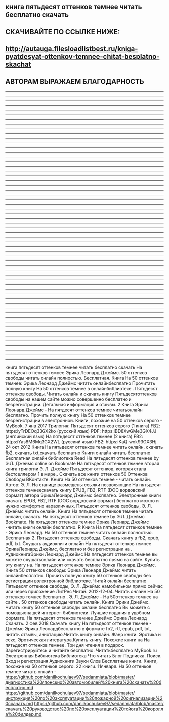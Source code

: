 книга пятьдесят оттенков темнее читать бесплатно скачать
--------------------------------------------------
СКАЧИВАЙТЕ ПО ССЫЛКЕ НИЖЕ:
--------------------------------------------------
http://autauga.filesloadlistbest.ru/kniga-pyatdesyat-ottenkov-temnee-chitat-besplatno-skachat
--------------------------------------------------
АВТОРАМ ВЫРАЖАЕМ БЛАГОДАРНОСТЬ
--------------------------------------------------
--------------------------------------------------
--------------------------------------------------
--------------------------------------------------
--------------------------------------------------
--------------------------------------------------
--------------------------------------------------
--------------------------------------------------
--------------------------------------------------
--------------------------------------------------
--------------------------------------------------
--------------------------------------------------
--------------------------------------------------
--------------------------------------------------
--------------------------------------------------
--------------------------------------------------
--------------------------------------------------
--------------------------------------------------
--------------------------------------------------
--------------------------------------------------
--------------------------------------------------
--------------------------------------------------
--------------------------------------------------
--------------------------------------------------
--------------------------------------------------
--------------------------------------------------
--------------------------------------------------
--------------------------------------------------
--------------------------------------------------
--------------------------------------------------
--------------------------------------------------
--------------------------------------------------
--------------------------------------------------
--------------------------------------------------
--------------------------------------------------
--------------------------------------------------
--------------------------------------------------
--------------------------------------------------
--------------------------------------------------
--------------------------------------------------
--------------------------------------------------
--------------------------------------------------
--------------------------------------------------
--------------------------------------------------
--------------------------------------------------
--------------------------------------------------
--------------------------------------------------
--------------------------------------------------
--------------------------------------------------
--------------------------------------------------
--------------------------------------------------
--------------------------------------------------
--------------------------------------------------
--------------------------------------------------
--------------------------------------------------
--------------------------------------------------
--------------------------------------------------
--------------------------------------------------
--------------------------------------------------
книга пятьдесят оттенков темнее читать бесплатно скачать На пятьдесят оттенков темнее Эрика Леонард Джеймс. 50 оттенков свободы читать онлайн полностью. Бесплатная. Книга На 50 оттенков темнее: Эрика Леонард Джеймс читать онлайнбесплатно  Прочитать полную книгу На 50 оттенков темнее в онлайнбиблиотеке  . Пятьдесят оттенков свободы. Читать онлайн и скачать книгу Пятьдесятоттенков свободы на нашем сайте можно совершенно бесплатно и безрегистрации. Детальная информация и отзывы. 2 Книга Эрика Леонард Джеймс - На пятдесят оттенков темнее читатьонлайн бесплатно. Прочить полную книгу На 50 оттенков темнее безрегистрации в электронной. Книги, похожие на 50 оттенков серого - MyBook. 7 янв 2017  Трилогия:  Пятьдесят оттенков серого (1 книга) FB2: https:iyTrDEOq33GX2ko (русский язык) PDF: https:iBD8XwGMe3GX4JJ (английский язык)  На пятьдесят оттенков темнее (2 книга) FB2: https:iYas8M6Mq3GX2WL (русский язык) FB2: https:iKaQ-wok93GX3Hj. 24 окт 2012  Книга На пятьдесят оттенков темнее читать онлайн, скачать fb2, скачать txt,скачать бесплатно  Книги онлайн читать бесплатно  Бесплатная онлайн библиотека
Read На пятьдесят оттенков темнее by Э.Л. Джеймс online on Bookmate  На пятьдесят оттенков темнее  вторая книга трилогии Э. Л. Джеймс Пятьдесят оттенков, которая стала бестселлером  1 в мире,. Скачать все книги оттенков  50 Оттенков Свободы  ВКонтакте. Книга На 50 оттенков темнее - читать онлайн. Автор: Э. Л. На станице размещены ссылки позволяющие На пятьдесят оттенков темнеескачать книгу EPUB, FB2, RTF (DOC  вордовский формат) автора ЭрикаЛеонард Джеймс бесплатно. Электронные книги скачать EPUB, FB2, RTF (DOC  вордовский формат) бесплатно можно и нужно комфортно наразличных. Пятьдесят оттенков свободы, Э. Л. Джеймс  читать онлайн. Книга На пятьдесят оттенков темнее читать онлайн, скачать. На пятьдесят оттенков темнее by Э.Л. Джеймс  Bookmate. На пятьдесят оттенков темнее  Эрика Леонард Джеймс   -читать книги онлайн бесплатно.
R Книга На пятьдесят оттенков темнее - Эрика Леонард. На 50 оттенков темнее читать онлайн полностью. Бесплатная 2. Пятьдесят оттенков свободы. Скачать книгу в fb2, epub, pdf, txt. Слушать аудиокниги онлайн  На пятьдесят оттенков темнее ЭрикаЛеонард Джеймс, бесплатно и без регистрации на .  АудиокнигаЭрики Леонард Джеймс На пятьдесят оттенков темнее вы можете слушатьонлайн или скачать бесплатно прямо на сайте.  Купить эту книгу на. На пятьдесят оттенков темнее  Эрика Леонард Джеймс. Книга 50 оттенков свободы: Эрика Леонард Джеймс читать онлайнбесплатно. Прочить полную книгу 50 оттенков свободы без регистрации вэлектронной библиотеке. Читай онлайн бесплатно Пятьдесят оттенков свободы, Э. Л. Джеймс намобильном прямо сейчас или через приложение ЛитРес Читай. 2012-12-04. Читать онлайн На 50 оттенков темнее бесплатно . Э. Л. Джеймс - На 50оттенков темнее на сайте .
50 оттенков свободы читать онлайн. Книга Эрики Джеймс. Читать книгу 50 оттенков свободы онлайн бесплатно Вы можете с помощьюнашей интернет-библиотеки. Лучшие издания в удобном формате. На пятьдесят оттенков темнее Джеймс Эрика Леонард Скачать. 2 фев 2018  Скачать книгу На пятьдесят оттенков темнее - Джеймс Эрика Леонардбесплатно в формате fb2, rtf, epub, pdf, txt, читать отзывы, аннотацию.Читать книгу онлайн. Жанр книги: Эротика и секс, Эротическая литература.Купить книгу. Похожие книги на На пятьдесят оттенков темнее. Три дня чтения в подарок. Зарегистрируйтесь и читайте бесплатно. Читатьбесплатно  MyBook.ru  Электронная Библиотека  Библиотека  Что читать Блог  Подписка. Поиск. Вход и регистрация  Аудиокниги Звуки Слов Бесплатные книги. Книги, похожие на 50 оттенков серого. 22 книги. 11января. На 50 оттенков темнее читать онлайн  -
https://github.com/danilkochulaev97/sedanmiata/blob/master/диагностика%20японских%20автомобилей%20книга%20скачать%20бесплатно.md
https://github.com/danilkochulaev97/sedanmiata/blob/master/инструкция%20по%20эксплуатации%20пожарной%20сигнализации%20скачать.md
https://github.com/danilkochulaev97/sedanmiata/blob/master/скачать%20руководство%20по%20эксплуатации%20тойота%20королла%20филдер.md